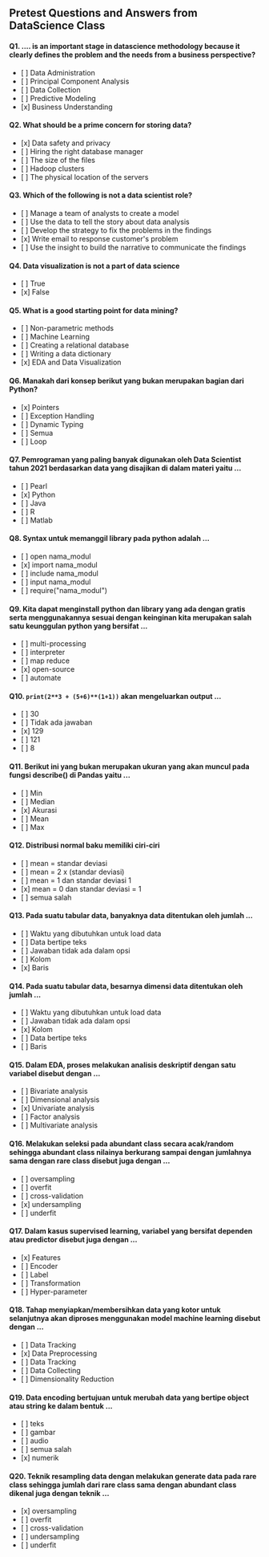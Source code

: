 ## Pretest Questions and Answers from DataScience Class

#### Q1. .... is an important stage in datascience methodology because it clearly defines the problem and the needs from a business perspective?

- \[ ] Data Administration
- \[ ] Principal Component Analysis
- \[ ] Data Collection
- \[ ] Predictive Modeling
- \[x] Business Understanding

#### Q2. What should be a prime concern for storing data?

- \[x] Data safety and privacy
- \[ ] Hiring the right database manager
- \[ ] The size of the files
- \[ ] Hadoop clusters
- \[ ] The physical location of the servers

#### Q3. Which of the following is not a data scientist role?

- \[ ] Manage a team of analysts to create a model
- \[ ] Use the data to tell the story about data analysis
- \[ ] Develop the strategy to fix the problems in the findings
- \[x] Write email to response customer's problem
- \[ ] Use the insight to build the narrative to communicate the findings

#### Q4. Data visualization is not a part of data science

- \[ ] True
- \[x] False

#### Q5. What is a good starting point for data mining?

- \[ ] Non-parametric methods
- \[ ] Machine Learning
- \[ ] Creating a relational database
- \[ ] Writing a data dictionary
- \[x] EDA and Data Visualization

#### Q6. Manakah dari konsep berikut yang bukan merupakan bagian dari Python?

- \[x] Pointers
- \[ ] Exception Handling
- \[ ] Dynamic Typing
- \[ ] Semua
- \[ ] Loop

#### Q7. Pemrograman yang paling banyak digunakan oleh Data Scientist tahun 2021 berdasarkan data yang disajikan di dalam materi yaitu ...

- \[ ] Pearl
- \[x] Python
- \[ ] Java
- \[ ] R
- \[ ] Matlab

#### Q8. Syntax untuk memanggil library pada python adalah ...

- \[ ] open nama_modul
- \[x] import nama_modul
- \[ ] include nama_modul
- \[ ] input nama_modul
- \[ ] require("nama_modul")

#### Q9. Kita dapat menginstall python dan library yang ada dengan gratis serta menggunakannya sesuai dengan keinginan kita merupakan salah satu keunggulan python yang bersifat ...

- \[ ] multi-processing
- \[ ] interpreter
- \[ ] map reduce
- \[x] open-source
- \[ ] automate

#### Q10. `print(2**3 + (5+6)**(1+1))` akan mengeluarkan output ...

- \[ ] 30
- \[ ] Tidak ada jawaban
- \[x] 129
- \[ ] 121
- \[ ] 8

#### Q11. Berikut ini yang bukan merupakan ukuran yang akan muncul pada fungsi describe() di Pandas yaitu ...

- \[ ] Min
- \[ ] Median
- \[x] Akurasi
- \[ ] Mean
- \[ ] Max

#### Q12. Distribusi normal baku memiliki ciri-ciri

- \[ ] mean = standar deviasi
- \[ ] mean = 2 x (standar deviasi)
- \[ ] mean = 1 dan standar deviasi 1
- \[x] mean = 0 dan standar deviasi = 1
- \[ ] semua salah

#### Q13. Pada suatu tabular data, banyaknya data ditentukan oleh jumlah ...

- \[ ] Waktu yang dibutuhkan untuk load data
- \[ ] Data bertipe teks
- \[ ] Jawaban tidak ada dalam opsi
- \[ ] Kolom
- \[x] Baris

#### Q14. Pada suatu tabular data, besarnya dimensi data ditentukan oleh jumlah ...

- \[ ] Waktu yang dibutuhkan untuk load data
- \[ ] Jawaban tidak ada dalam opsi
- \[x] Kolom
- \[ ] Data bertipe teks
- \[ ] Baris

#### Q15. Dalam EDA, proses melakukan analisis deskriptif dengan satu variabel disebut dengan ...

- \[ ] Bivariate analysis
- \[ ] Dimensional analysis
- \[x] Univariate analysis
- \[ ] Factor analysis
- \[ ] Multivariate analysis

#### Q16. Melakukan seleksi pada abundant class secara acak/random sehingga abundant class nilainya berkurang sampai dengan jumlahnya sama dengan rare class disebut juga dengan ...

- \[ ] oversampling
- \[ ] overfit
- \[ ] cross-validation
- \[x] undersampling
- \[ ] underfit

#### Q17. Dalam kasus supervised learning, variabel yang bersifat dependen atau predictor disebut juga dengan ...

- \[x] Features
- \[ ] Encoder
- \[ ] Label
- \[ ] Transformation
- \[ ] Hyper-parameter

#### Q18. Tahap menyiapkan/membersihkan data yang kotor untuk selanjutnya akan diproses menggunakan model machine learning disebut dengan ...

- \[ ] Data Tracking
- \[x] Data Preprocessing
- \[ ] Data Tracking
- \[ ] Data Collecting
- \[ ] Dimensionality Reduction

#### Q19. Data encoding bertujuan untuk merubah data yang bertipe object atau string ke dalam bentuk ...

- \[ ] teks
- \[ ] gambar
- \[ ] audio
- \[ ] semua salah
- \[x] numerik

#### Q20. Teknik resampling data dengan melakukan generate data pada rare class sehingga jumlah dari rare class sama dengan abundant class dikenal juga dengan teknik ...

- \[x] oversampling
- \[ ] overfit
- \[ ] cross-validation
- \[ ] undersampling
- \[ ] underfit
